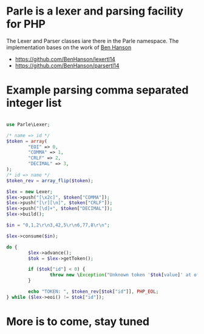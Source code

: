 Parle is a lexer and parsing facility for PHP
=============================================
The Lexer and Parser classes iare there in the Parle namespace.
The implementation bases on the work of [Ben Hanson](http://www.benhanson.net/)

- https://github.com/BenHanson/lexertl14
- https://github.com/BenHanson/parsertl14

Example parsing comma separated integer list
============================================
```php

use Parle\Lexer;

/* name => id */
$token = array(
        "EOI" => 0,
        "COMMA" => 1,
        "CRLF" => 2,
        "DECIMAL" => 3,
);
/* id => name */
$token_rev = array_flip($token);

$lex = new Lexer;
$lex->push("[\x2c]", $token["COMMA"]);
$lex->push("[\r][\n]", $token["CRLF"]);
$lex->push("[\d]+", $token["DECIMAL"]);
$lex->build();

$in = "0,1,2\r\n3,42,5\r\n6,77,8\r\n";

$lex->consume($in);

do {
        $lex->advance();
        $tok = $lex->getToken();

        if ($tok["id"] < 0) {
                throw new \Exception("Unknown token '$tok[value]' at offset $tok[offset].");
        }

        echo "TOKEN: ", $token_rev[$tok["id"]], PHP_EOL;
} while ($lex->eoi() != $tok["id"]);
```


More is to come, stay tuned
===========================
